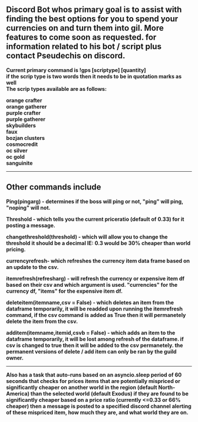 Discord Bot whos primary goal is to assist with finding the best options for you to spend your currencies on and turn them into gil. More features to come soon as requested.    for information related to his bot / script plus contact Pseudechis on discord.
-----------------------------------------------------------
<b> Current primary command is !gps [scriptype] [quantity] </b>  
<b> if the scrip type is two words then it needs to be in quotation marks as well <b>  
<b>The scrip types available are as follows:  </b>  

orange crafter   
orange gatherer  
purple crafter  
purple gatherer  
skybuilders  
faux  
bozjan clusters  
cosmocredit  
oc silver  
oc gold  
sanguinite  

-----------------------------------------------------------
Other commands include
-----------------------------------------------------------

Ping(pingarg) - determines if the boss will ping or not, "ping" will ping, "noping" will not.

Threshold - which tells you the current priceratio (default of 0.33) for it posting a message.  

changethreshold(threshold) - which will allow you to change the threshold it should be a decimal IE: 0.3 would be 30% cheaper than world pricing. 

currencyrefresh- which refreshes the currency item data frame based on an update to the csv.  

itemrefresh(refresharg) - will refresh the currency or expensive item df based on their csv and which argument is used. "currencies" for the currency df, "items" for the expensive item df.

deleteitem(itemname,csv = False) - which deletes an item from the dataframe temporarily, it will be readded upon running the itemrefresh command, if the csv command is added as True then it will permanetely delete the item from the csv.  

additem(itemname,itemid,csvb = False) - which adds an item to the dataframe temporarily, it will be lost among refresh of the dataframe. if csv is changed to true then it will be added to the csv permanetely. the permanent versions of delete / add item can only be ran by the guild owner.

-----------------------------------------------------------
Also has a task that auto-runs based on an asyncio.sleep period of 60 seconds that checks for prices items that are potentially mispriced or significantly cheaper on another world in the region (default North-America) than the selected world (default Exodus) if 
they are found to be significantly cheaper based on a price ratio (currently <=0.33 or 66% cheaper) then a message is posted to a specified discord channel alerting of these mispriced item, how much they are, and what world they are on.
